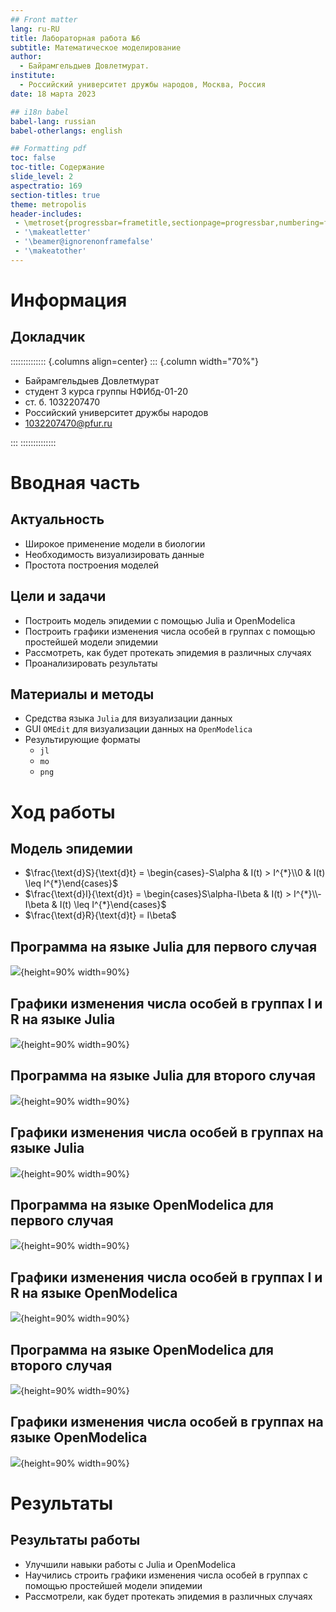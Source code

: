 ```yaml
---
## Front matter
lang: ru-RU
title: Лабораторная работа №6
subtitle: Математическое моделирование
author:
  - Байрамгельдыев Довлетмурат.
institute:
  - Российский университет дружбы народов, Москва, Россия
date: 18 марта 2023

## i18n babel
babel-lang: russian
babel-otherlangs: english

## Formatting pdf
toc: false
toc-title: Содержание
slide_level: 2
aspectratio: 169
section-titles: true
theme: metropolis
header-includes:
 - \metroset{progressbar=frametitle,sectionpage=progressbar,numbering=fraction}
 - '\makeatletter'
 - '\beamer@ignorenonframefalse'
 - '\makeatother'
---
```


# Информация

## Докладчик

:::::::::::::: {.columns align=center}
::: {.column width="70%"}

  * Байрамгельдыев Довлетмурат
  * студент 3 курса группы НФИбд-01-20
  * ст. б. 1032207470
  * Российский университет дружбы народов
  * [1032207470@pfur.ru](mailto:1032207470@@pfur.ru)

:::
::::::::::::::

# Вводная часть

## Актуальность

- Широкое применение модели в биологии
- Необходимость визуализировать данные
- Простота построения моделей

## Цели и задачи

- Построить модель эпидемии с помощью Julia и OpenModelica
- Построить графики изменения числа особей в группах с помощью простейшей модели эпидемии
- Рассмотреть, как будет протекать эпидемия в различных случаях
- Проанализировать результаты

## Материалы и методы

- Средства языка `Julia` для визуализации данных
- GUI `OMEdit` для визуализации данных на `OpenModelica`
- Результирующие форматы
  - `jl`
  - `mo`
  - `png`

# Ход работы

## Модель эпидемии

- $\frac{\text{d}S}{\text{d}t} = \begin{cases}-S\alpha & I(t) > I^{*}\\0 & I(t) \leq I^{*}\end{cases}$
- $\frac{\text{d}I}{\text{d}t} = \begin{cases}S\alpha-I\beta & I(t) > I^{*}\\-I\beta & I(t) \leq I^{*}\end{cases}$
- $\frac{\text{d}R}{\text{d}t} = I\beta$

## Программа на языке Julia для первого случая

![](image/lab6_1.png){height=90% width=90%}

## Графики изменения числа особей в группах I и R на языке Julia

![](image/lab6_2.png){height=90% width=90%}

## Программа на языке Julia для второго случая

![](image/lab6_3.png){height=90% width=90%}

## Графики изменения числа особей в группах на языке Julia

![](image/lab6_4.png){height=90% width=90%}

## Программа на языке OpenModelica для первого случая

![](image/lab6_5.png){height=90% width=90%}

## Графики изменения числа особей в группах I и R на языке OpenModelica

![](image/lab6_6.png){height=90% width=90%}

## Программа на языке OpenModelica для второго случая

![](image/lab6_7.png){height=90% width=90%}

## Графики изменения числа особей в группах на языке OpenModelica

![](image/lab6_8.png){height=90% width=90%}

# Результаты

## Результаты работы

- Улучшили навыки работы с Julia и OpenModelica
- Научились строить графики изменения числа особей в группах с помощью простейшей модели эпидемии
- Рассмотрели, как будет протекать эпидемия в различных случаях 